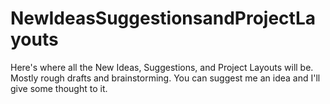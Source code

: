 # NewIdeasSuggestionsandProjectLayouts
Here's where all the New Ideas, Suggestions, and Project Layouts will be. Mostly rough drafts and brainstorming. You can suggest me an idea and I'll give some thought to it.
